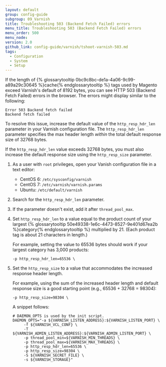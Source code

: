 ```yaml
---
layout: default
group: config-guide
subgroup: 09_Varnish
title: Troubleshooting 503 (Backend Fetch Failed) errors
menu_title: Troubleshooting 503 (Backend Fetch Failed) errors
menu_order: 500
menu_node:
version: 2.0
github_link: config-guide/varnish/tshoot-varnish-503.md
tags:
  - Configuration
  - System
  - Setup
---
```


If the length of {% glossarytooltip 0bc9c8bc-de1a-4a06-9c99-a89a29c30645 %}cache{% endglossarytooltip %} tags used by Magento exceed Varnish's default of 8192 bytes, you can see HTTP 503 (Backend Fetch Failed) errors in the browser. The errors might display similar to the following:

	Error 503 Backend fetch failed
	Backend fetch failed

To resolve this issue, increase the default value of the `http_resp_hdr_len` parameter in your Varnish configuration file. The `http_resp_hdr_len` parameter specifies the max header length _within_ the total default response size of 32768 bytes.

<div class="bs-callout bs-callout-info" id="info">
	If the <code>http_resp_hdr_len</code> value exceeds 32768 bytes, you must also increase the default response size using the <code>http_resp_size</code> parameter.
</div>

1.	As a user with `root` privileges, open your Vanish configuration file in a text editor:

	*	CentOS 6: `/etc/sysconfig/varnish`
	*	CentOS 7: `/etc/varnish/varnish.params`
	*	Ubuntu: `/etc/default/varnish`

2.	Search for the `http_resp_hdr_len` parameter.
3.	If the parameter doesn't exist, add it after `thread_pool_max`.
4.	Set `http_resp_hdr_len` to a value equal to the product count of your largest {% glossarytooltip 50e49338-1e6c-4473-8527-9e401d67ea2b %}category{% endglossarytooltip %} multiplied by 21. (Each product tag is about 21 characters in length.)

	For example, setting the value to 65536 bytes should work if your largest category has 3,000 products:

		-p http_resp_hdr_len=65536 \

5.  Set the `http_resp_size` to a value that accommodates the increased response header length.

	For example, using the sum of the increased header length and default response size is a good starting point (e.g., 65536 + 32768 = 98304):

		-p http_resp_size=98304 \

	A snippet follows:

		# DAEMON_OPTS is used by the init script.
		DAEMON_OPTS="-a ${VARNISH_LISTEN_ADDRESS}:${VARNISH_LISTEN_PORT} \
             -f ${VARNISH_VCL_CONF} \
             -T ${VARNISH_ADMIN_LISTEN_ADDRESS}:${VARNISH_ADMIN_LISTEN_PORT} \
             -p thread_pool_min=${VARNISH_MIN_THREADS} \
             -p thread_pool_max=${VARNISH_MAX_THREADS} \
             -p http_resp_hdr_len=65536 \
             -p http_resp_size=98304 \
             -S ${VARNISH_SECRET_FILE} \
             -s ${VARNISH_STORAGE}"
